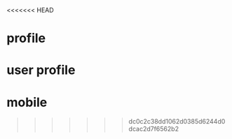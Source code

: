 <<<<<<< HEAD
# profile
user profile 
=======
# mobile
>>>>>>> dc0c2c38dd1062d0385d6244d0dcac2d7f6562b2

